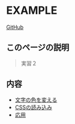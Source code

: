 # EXAMPLE
[GitHub](https://github.com/PP-Pixel/example/html-css/2/)  

<!--
1. [このページの説明](#このページの説明)
2. [内容](#内容)
3. [Rigelへ](#Rigelへ)
-->

## このページの説明
> 実習２

## 内容

- [文字の色を変える](./lesson1/)
- [CSSの読み込み](./lesson2/)
- [応用](./lesson3/)